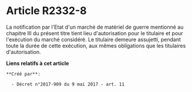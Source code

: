 # Article R2332-8

La notification par l'Etat d'un marché de matériel de guerre mentionné au chapitre III du présent titre tient lieu
d'autorisation pour le titulaire et pour l'exécution du marché considéré. Le titulaire demeure assujetti, pendant toute la
durée de cette exécution, aux mêmes obligations que les titulaires d'autorisation.

**Liens relatifs à cet article**

	**Créé par**:

	  - Décret n°2017-909 du 9 mai 2017 - art. 11

